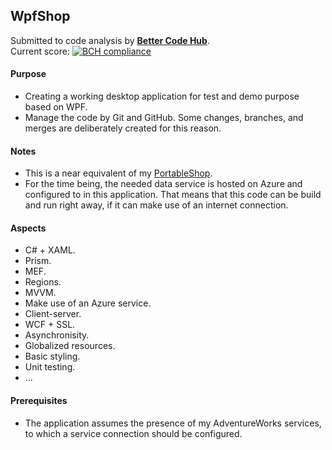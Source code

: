 ## WpfShop

Submitted to code analysis by **[Better Code Hub](https://bettercodehub.com)**.  
Current score: [![BCH compliance](https://bettercodehub.com/edge/badge/a-einstein/WpfShop)](https://bettercodehub.com)  

#### Purpose
* Creating a working desktop application for test and demo purpose based on WPF.
* Manage the code by Git and GitHub. Some changes, branches, and merges are deliberately created for this reason.

#### Notes
* This is a near equivalent of my [PortableShop](https://github.com/a-einstein/PortableShop).
* For the time being, the needed data service is hosted on Azure and configured to in this application. That means that this code can be build and run right away, if it can make use of an internet connection.

#### Aspects
* C# + XAML.
* Prism.
* MEF.
* Regions.
* MVVM.
* Make use of an Azure service.
* Client-server.
* WCF + SSL.
* Asynchronisity.
* Globalized resources.
* Basic styling.
* Unit testing.
* ...

#### Prerequisites
* The application assumes the presence of my AdventureWorks services, to which a service connection should be configured.